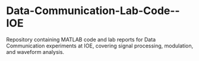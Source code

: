 # Data-Communication-Lab-Code--IOE
Repository containing MATLAB code and lab reports for Data Communication experiments at IOE, covering signal processing, modulation, and waveform analysis.
